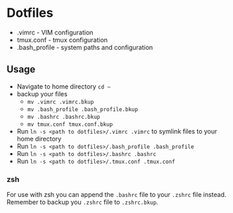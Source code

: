 # Dotfiles

* .vimrc - VIM configuration
* tmux.conf - tmux configuration
* .bash_profile - system paths and configuration

## Usage
* Navigate to home directory `cd ~`
* backup your files
  * `mv .vimrc .vimrc.bkup`
  * `mv .bash_profile .bash_profile.bkup`
  * `mv .bashrc .bashrc.bkup`
  * `mv tmux.conf tmux.conf.bkup`
* Run `ln -s <path to dotfiles>/.vimrc .vimrc` to symlink files to your home directory
* Run `ln -s <path to dotfiles>/.bash_profile .bash_profile`
* Run `ln -s <path to dotfiles>/.bashrc .bashrc`
* Run `ln -s <path to dotfiles>/.tmux.conf .tmux.conf`

### zsh
For use with zsh you can append the `.bashrc` file to your `.zshrc` file instead. Remember
to backup you `.zshrc` file to `.zshrc.bkup`.
